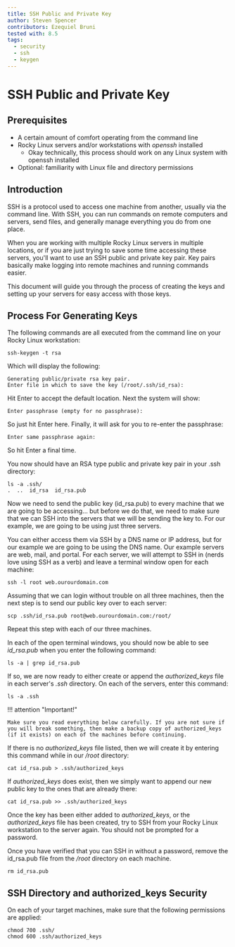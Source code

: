 ```yaml
---
title: SSH Public and Private Key
author: Steven Spencer
contributors: Ezequiel Bruni
tested with: 8.5
tags:
  - security
  - ssh
  - keygen
---
```


# SSH Public and Private Key

## Prerequisites

* A certain amount of comfort operating from the command line
* Rocky Linux servers and/or workstations with *openssh* installed
    * Okay technically, this process should work on any Linux system with openssh installed
* Optional: familiarity with Linux file and directory permissions

## Introduction

SSH is a protocol used to access one machine from another, usually via the command line. With SSH, you can run commands on remote computers and servers, send files, and generally manage everything you do from one place.

When you are working with multiple Rocky Linux servers in multiple locations, or if you are just trying to save some time accessing these servers, you'll want to use an SSH public and private key pair. Key pairs basically make logging into remote machines and running commands easier.

This document will guide you through the process of creating the keys and setting up your servers for easy access with those keys.

## Process For Generating Keys

The following commands are all executed from the command line on your Rocky Linux workstation:

```
ssh-keygen -t rsa
```

Which will display the following:

```
Generating public/private rsa key pair.
Enter file in which to save the key (/root/.ssh/id_rsa):
```

Hit Enter to accept the default location. Next the system will show:

`Enter passphrase (empty for no passphrase):`

So just hit Enter here. Finally, it will ask for you to re-enter the passphrase:

`Enter same passphrase again:`

So hit Enter a final time.

You now should have an RSA type public and private key pair in your .ssh directory:

```
ls -a .ssh/
.  ..  id_rsa  id_rsa.pub
```

Now we need to send the public key (id_rsa.pub) to every machine that we are going to be accessing... but before we do that, we need to make sure that we can SSH into the servers that we will be sending the key to. For our example, we are going to be using just three servers.

You can either access them via SSH by a DNS name or IP address, but for our example we are going to be using the DNS name. Our example servers are web, mail, and portal. For each server, we will attempt to SSH in (nerds love using SSH as a verb) and leave a terminal window open for each machine:

`ssh -l root web.ourourdomain.com`

Assuming that we can login without trouble on all three machines, then the next step is to send our public key over to each server:

`scp .ssh/id_rsa.pub root@web.ourourdomain.com:/root/`

Repeat this step with each of our three machines.

In each of the open terminal windows, you should now be able to see *id_rsa.pub* when you enter the following command:

`ls -a | grep id_rsa.pub`

If so, we are now ready to either create or append the *authorized_keys* file in each server's *.ssh* directory. On each of the servers, enter this command:

`ls -a .ssh`

!!! attention "Important!"

    Make sure you read everything below carefully. If you are not sure if you will break something, then make a backup copy of authorized_keys (if it exists) on each of the machines before continuing.

If there is no *authorized_keys* file listed, then we will create it by entering this command while in our _/root_ directory:

`cat id_rsa.pub > .ssh/authorized_keys`

If _authorized_keys_ does exist, then we simply want to append our new public key to the ones that are already there:

`cat id_rsa.pub >> .ssh/authorized_keys`

Once the key has been either added to _authorized_keys_, or the _authorized_keys_ file has been created, try to SSH from your Rocky Linux workstation to the server again. You should not be prompted for a password.

Once you have verified that you can SSH in without a password, remove the id_rsa.pub file from the _/root_ directory on each machine.

`rm id_rsa.pub`

## SSH Directory and authorized_keys Security

On each of your target machines, make sure that the following permissions are applied:

```
chmod 700 .ssh/
chmod 600 .ssh/authorized_keys
```
